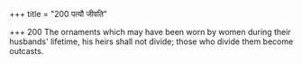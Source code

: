 +++
title = "200 पत्यौ जीवति"

+++
200	The ornaments which may have been worn by women during their husbands' lifetime, his heirs shall not divide; those who divide them become outcasts.